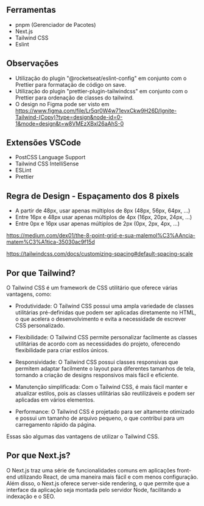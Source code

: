 ## Ferramentas

- pnpm (Gerenciador de Pacotes)
- Next.js
- Tailwind CSS 
- Eslint

## Observações

- Utilização do plugin "@rocketseat/eslint-config" em conjunto com o Prettier para formatação de código on save.
- Utilização do plugin "prettier-plugin-tailwindcss" em conjunto com o Prettier para ordenação de classes do tailwind.
- O design no Figma pode ser visto em https://www.figma.com/file/Lr5qr0W4w71evxCkw9H26D/Ignite-Tailwind-(Copy)?type=design&node-id=0-1&mode=design&t=w8VMEzXBxl26aAhS-0

## Extensões VSCode

- PostCSS Language Support
- Tailwind CSS IntelliSense
- ESLint
- Prettier

## Regra de Design - Espaçamento dos 8 pixels

* A partir de 48px, usar apenas múltiplos de 8px (48px, 56px, 64px, ...)
* Entre 16px e 48px usar apenas múltiplos de 4px
(16px, 20px, 24px, ...)
* Entre 0px e 16px usar apenas múltiplos de 2px 
(0px, 2px, 4px, ...)

https://medium.com/dex01/the-8-point-grid-e-sua-malemol%C3%AAncia-matem%C3%A1tica-35030ac9f15d

https://tailwindcss.com/docs/customizing-spacing#default-spacing-scale

## Por que Tailwind?

O Tailwind CSS é um framework de CSS utilitário que oferece várias vantagens, como:

- Produtividade: O Tailwind CSS possui uma ampla variedade de classes utilitárias pré-definidas que podem ser aplicadas diretamente no HTML, o que acelera o desenvolvimento e evita a necessidade de escrever CSS personalizado.

- Flexibilidade: O Tailwind CSS permite personalizar facilmente as classes utilitárias de acordo com as necessidades do projeto, oferecendo flexibilidade para criar estilos únicos.

- Responsividade: O Tailwind CSS possui classes responsivas que permitem adaptar facilmente o layout para diferentes tamanhos de tela, tornando a criação de designs responsivos mais fácil e eficiente.

- Manutenção simplificada: Com o Tailwind CSS, é mais fácil manter e atualizar estilos, pois as classes utilitárias são reutilizáveis e podem ser aplicadas em vários elementos.

- Performance: O Tailwind CSS é projetado para ser altamente otimizado e possui um tamanho de arquivo pequeno, o que contribui para um carregamento rápido da página.

Essas são algumas das vantagens de utilizar o Tailwind CSS.

## Por que Next.js?

O Next.js traz uma série de funcionalidades comuns em aplicações front-end utilizando React, de uma maneira mais fácil e com menos configuração. Além disso, o Next.js oferece server-side rendering, o que permite que a interface da aplicação seja montada pelo servidor Node, facilitando a indexação e o SEO.